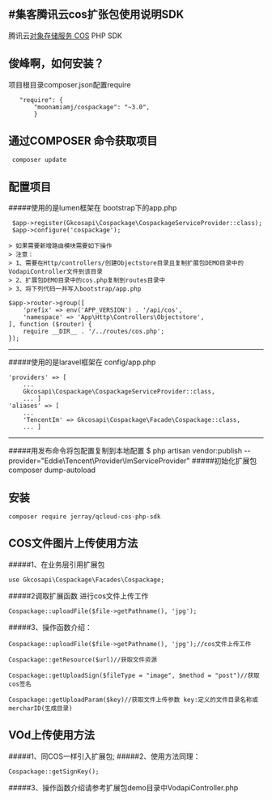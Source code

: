 #集客腾讯云cos扩张包使用说明SDK
----

腾讯云[对象存储服务 COS](http://www.qcloud.com/wiki/COS%E4%BA%A7%E5%93%81%E4%BB%8B%E7%BB%8D) PHP SDK

 俊峰啊，如何安装？
----
 项目根目录composer.json配置require
 ```
    "require": {
        "moonamiamj/cospackage": "~3.0",
        }
 ```

通过COMPOSER 命令获取项目
 ----
```     
 composer update
```

配置项目
 ----
#####使用的是lumen框架在 bootstrap下的app.php
```
 $app->register(Gkcosapi\Cospackage\CospackageServiceProvider::class);
 $app->configure('cospackage');

> 如果需要新增路由模块需要如下操作
> 注意：
> 1、需要在Http/controllers/创建Objectstore目录且复制扩展包DEMO目录中的VodapiController文件到该目录
> 2、扩展包DEMO目录中的cos.php复制到routes目录中
> 3、将下列代码一并写入bootstrap/app.php

$app->router->group([
    'prefix' => env('APP_VERSION') . '/api/cos',
    'namespace' => 'App\Http\Controllers\Objectstore',
], function ($router) {
    require __DIR__ . '/../routes/cos.php';
});
```
----
#####使用的是laravel框架在 config/app.php
```
'providers' => [
    ...
    Gkcosapi\Cospackage\CospackageServiceProvider::class,
    ... ] 
'aliases' => [
    ...
    'TencentIm' => Gkcosapi\Cospackage\Facade\Cospackage::class,
    ... ]
```
----
#####用发布命令将包配置复制到本地配置
 $ php artisan vendor:publish --provider="Eddie\Tencent\Provider\ImServiceProvider"
#####初始化扩展包
        composer dump-autoload

安装
----

```
composer require jerray/qcloud-cos-php-sdk
```

COS文件图片上传使用方法
--------


#####1、在业务层引用扩展包 
```
use Gkcosapi\Cospackage\Facades\Cospackage;
```
#####2调取扩展函数 进行cos文件上传工作
```
Cospackage::uploadFile($file->getPathname(), 'jpg');
```

#####3、操作函数介绍：
```
Cospackage::uploadFile($file->getPathname(), 'jpg');//cos文件上传工作

Cospackage::getResource($url)//获取文件资源

Cospackage::getUploadSign($fileType = "image", $method = "post")//获取cos签名

Cospackage::getUploadParam($key)//获取文件上传参数 key:定义的文件目录名称或mercharID(生成目录)
```
VOd上传使用方法
--------
#####1、同COS一样引入扩展包;
#####2、使用方法同理：
```
Cospackage::getSignKey();
```
#####3、操作函数介绍请参考扩展包demo目录中VodapiController.php